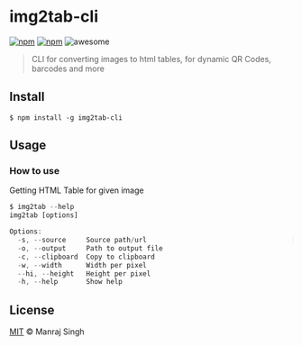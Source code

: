 # img2tab-cli
[![npm](https://img.shields.io/npm/v/img2tab-cli.svg?maxAge=2592000?style=flat-square)](https://www.npmjs.com/package/img2tab-cli) [![npm](https://img.shields.io/npm/dt/img2tab-cli.svg?maxAge=2592000?style=flat-square)](https://www.npmjs.com/package/img2tab-cli) ![awesome](https://img.shields.io/badge/awesome-yes-green.svg)
> CLI for converting images to html tables, for dynamic QR Codes, barcodes and more

## Install

```
$ npm install -g img2tab-cli
```

## Usage

### How to use

Getting HTML Table for given image

```javascript
$ img2tab --help
img2tab [options]

Options:
  -s, --source     Source path/url                                    [required]
  -o, --output     Path to output file
  -c, --clipboard  Copy to clipboard                                   [boolean]
  -w, --width      Width per pixel
  --hi, --height   Height per pixel
  -h, --help       Show help                                           [boolean]
```


## License

[MIT](https://github.com/ManrajGrover/img2tab-cli/blob/master/LICENSE) © Manraj Singh
